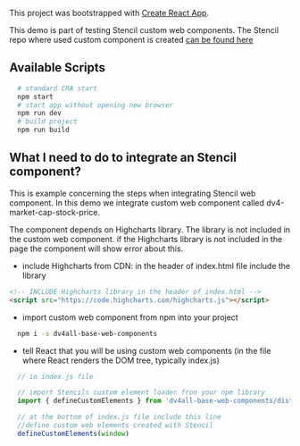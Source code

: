This project was bootstrapped with [Create React App](https://github.com/facebook/create-react-app).

This demo is part of testing Stencil custom web components. The Stencil repo where used custom component is created [can be found here](https://github.com/dmijatovic/dv4all-stencil-web-components)

## Available Scripts

```bash
  # standard CRA start
  npm start
  # start app without opening new browser
  npm run dev
  # build project
  npm run build

```

## What I need to do to integrate an Stencil component?

This is example concerning the steps when integrating Stencil web component.
In this demo we integrate custom web component called dv4-market-cap-stock-price.

The component depends on Highcharts library. The library is not included in the custom web component. if the Highcharts library is not included in the page the component will show error about this.

- include Highcharts from CDN: in the header of index.html file include the library

```html
<!-- INCLUDE Highcharts library in the header of index.html -->
<script src="https://code.highcharts.com/highcharts.js"></script>
```

- import custom web component from npm into your project

```bash
  npm i -s dv4all-base-web-components
```

- tell React that you will be using custom web components (in the file where React renders the DOM tree, typically index.js)

```Javascript
  // in index.js file

  // import Stencils custom element loader fron your npm library
  import { defineCustomElements } from 'dv4all-base-web-components/dist/loader'

  // at the bottom of index.js file include this line
  //define custom web elements created with Stencil
  defineCustomElements(window)

```

